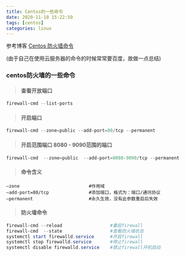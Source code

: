 ```yaml
---
title: Centos的一些命令
date: 2020-11-10 15:22:59
tags: [centos]
categories: linux
---
```


参考博客
[Centos 防火墙命令](https://blog.csdn.net/qq_32923745/article/details/78048822)

(由于自己在使用云服务器的命令的时候常常要百度，故做一点总结)

### centos防火墙的一些命令

> #### **查看开放端口**

```powershell
firewall-cmd --list-ports
```

> #### **开启端口**

```powershell
firewall-cmd --zone=public --add-port=80/tcp --permanent
```

> #### **开启范围端口 8080 - 9090范围的端口**

```powershell
firewall-cmd  --zone=public  --add-port=8080-9090/tcp --permanent
```

> #### **命令含义**

```
–zone                          #作用域
–add-port=80/tcp               #添加端口，格式为：端口/通讯协议
–permanent                     #永久生效，没有此参数重启后失效
```

> #### **防火墙命令**

```powershell
firewall-cmd --reload                  #重启firewall
firewall-cmd  --state                  #查看防火墙状态
systemctl start firewalld.service      #开启firewall
systemctl stop firewalld.service       #停止firewall
systemctl disable firewalld.service    #禁止firewall开机启动
```